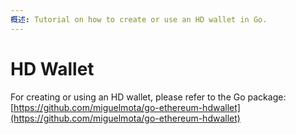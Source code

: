 ```yaml
---
概述: Tutorial on how to create or use an HD wallet in Go.
---
```


# HD Wallet

For creating or using an HD wallet, please refer to the Go package: [https://github.com/miguelmota/go-ethereum-hdwallet](https://github.com/miguelmota/go-ethereum-hdwallet)
